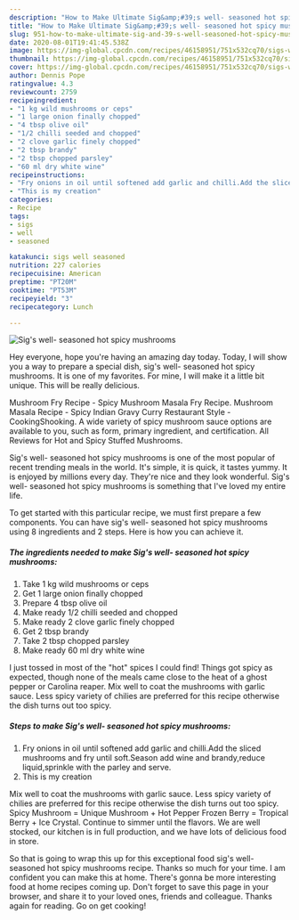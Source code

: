 ```yaml
---
description: "How to Make Ultimate Sig&amp;#39;s well- seasoned hot spicy mushrooms"
title: "How to Make Ultimate Sig&amp;#39;s well- seasoned hot spicy mushrooms"
slug: 951-how-to-make-ultimate-sig-and-39-s-well-seasoned-hot-spicy-mushrooms
date: 2020-08-01T19:41:45.538Z
image: https://img-global.cpcdn.com/recipes/46158951/751x532cq70/sigs-well-seasoned-hot-spicy-mushrooms-recipe-main-photo.jpg
thumbnail: https://img-global.cpcdn.com/recipes/46158951/751x532cq70/sigs-well-seasoned-hot-spicy-mushrooms-recipe-main-photo.jpg
cover: https://img-global.cpcdn.com/recipes/46158951/751x532cq70/sigs-well-seasoned-hot-spicy-mushrooms-recipe-main-photo.jpg
author: Dennis Pope
ratingvalue: 4.3
reviewcount: 2759
recipeingredient:
- "1 kg wild mushrooms or ceps"
- "1 large onion finally chopped"
- "4 tbsp olive oil"
- "1/2 chilli seeded and chopped"
- "2 clove garlic finely chopped"
- "2 tbsp brandy"
- "2 tbsp chopped parsley"
- "60 ml dry white wine"
recipeinstructions:
- "Fry onions in oil until softened add garlic and chilli.Add the sliced mushrooms and fry until soft.Season add wine and brandy,reduce liquid,sprinkle with the parley and serve."
- "This is my creation"
categories:
- Recipe
tags:
- sigs
- well
- seasoned

katakunci: sigs well seasoned 
nutrition: 227 calories
recipecuisine: American
preptime: "PT20M"
cooktime: "PT53M"
recipeyield: "3"
recipecategory: Lunch

---
```



![Sig&#39;s well- seasoned hot spicy mushrooms](https://img-global.cpcdn.com/recipes/46158951/751x532cq70/sigs-well-seasoned-hot-spicy-mushrooms-recipe-main-photo.jpg)

Hey everyone, hope you're having an amazing day today. Today, I will show you a way to prepare a special dish, sig&#39;s well- seasoned hot spicy mushrooms. It is one of my favorites. For mine, I will make it a little bit unique. This will be really delicious.

Mushroom Fry Recipe - Spicy Mushroom Masala Fry Recipe. Mushroom Masala Recipe - Spicy Indian Gravy Curry Restaurant Style - CookingShooking. A wide variety of spicy mushroom sauce options are available to you, such as form, primary ingredient, and certification. All Reviews for Hot and Spicy Stuffed Mushrooms.

Sig&#39;s well- seasoned hot spicy mushrooms is one of the most popular of recent trending meals in the world. It's simple, it is quick, it tastes yummy. It is enjoyed by millions every day. They're nice and they look wonderful. Sig&#39;s well- seasoned hot spicy mushrooms is something that I've loved my entire life.


To get started with this particular recipe, we must first prepare a few components. You can have sig&#39;s well- seasoned hot spicy mushrooms using 8 ingredients and 2 steps. Here is how you can achieve it.

<!--inarticleads1-->

##### The ingredients needed to make Sig&#39;s well- seasoned hot spicy mushrooms:

1. Take 1 kg wild mushrooms or ceps
1. Get 1 large onion finally chopped
1. Prepare 4 tbsp olive oil
1. Make ready 1/2 chilli seeded and chopped
1. Make ready 2 clove garlic finely chopped
1. Get 2 tbsp brandy
1. Take 2 tbsp chopped parsley
1. Make ready 60 ml dry white wine


I just tossed in most of the &#34;hot&#34; spices I could find! Things got spicy as expected, though none of the meals came close to the heat of a ghost pepper or Carolina reaper. Mix well to coat the mushrooms with garlic sauce. Less spicy variety of chilies are preferred for this recipe otherwise the dish turns out too spicy. 

<!--inarticleads2-->

##### Steps to make Sig&#39;s well- seasoned hot spicy mushrooms:

1. Fry onions in oil until softened add garlic and chilli.Add the sliced mushrooms and fry until soft.Season add wine and brandy,reduce liquid,sprinkle with the parley and serve.
1. This is my creation


Mix well to coat the mushrooms with garlic sauce. Less spicy variety of chilies are preferred for this recipe otherwise the dish turns out too spicy. Spicy Mushroom = Unique Mushroom + Hot Pepper Frozen Berry = Tropical Berry + Ice Crystal. Continue to simmer until the flavors. We are well stocked, our kitchen is in full production, and we have lots of delicious food in store. 

So that is going to wrap this up for this exceptional food sig&#39;s well- seasoned hot spicy mushrooms recipe. Thanks so much for your time. I am confident you can make this at home. There's gonna be more interesting food at home recipes coming up. Don't forget to save this page in your browser, and share it to your loved ones, friends and colleague. Thanks again for reading. Go on get cooking!

